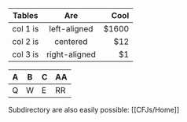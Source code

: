 | Tables   |      Are      |  Cool |
|----------|:-------------:|------:|
| col 1 is |  left-aligned | $1600 |
| col 2 is |    centered   |   $12 |
| col 3 is | right-aligned |    $1 |

|A|B|C|AA|
| --- | --- | --- | --- |
|Q|W   |    E | RR     |

Subdirectory are also easily possible: [[CFJs/Home]]